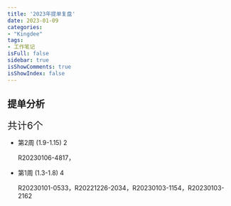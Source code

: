 ```yaml
---
title: '2023年提单复盘'
date: 2023-01-09
categories:
- "Kingdee"
tags:
- 工作笔记
isFull: false 
sidebar: true
isShowComments: true
isShowIndex: false
---
```


## 提单分析  

<span style="font-size:22px;">共计6个</span>

- 第2周 (1.9-1.15) 2

    R20230106-4817，

- 第1周 (1.3-1.8) 4

    R20230101-0533，R20221226-2034，R20230103-1154，R20230103-2162

